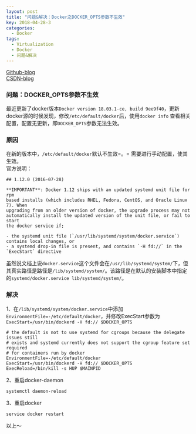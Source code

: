 ```yaml
---
layout: post
title: "问题&解决：Docker之DOCKER_OPTS参数不生效"
key: 2018-04-28-3
categories:
  - Docker
tags:
  - Virtualization
  - Docker
  - 问题&解决
---
```



[Github-blog](https://xftony.github.io/all.html)      
[CSDN-blog](https://blog.csdn.net/xftony)

###  问题：DOCKER_OPTS参数不生效
最近更新了docker版本`Docker version 18.03.1-ce, build 9ee9f40`，更新docker源的时候发现，修改`/etc/default/docker`后，使用`docker info` 查看相关配置，配置无更新，即`DOCKER_OPTS`参数无法生效。
<!--more-->   
###  原因    
在新的版本中，`/etc/default/docker`默认不生效=。=  需要进行手动配置，使其生效。       
官方说明：  

	## 1.12.0 (2016-07-28)
	
	**IMPORTANT**: Docker 1.12 ships with an updated systemd unit file for rpm
	based installs (which includes RHEL, Fedora, CentOS, and Oracle Linux 7). When
	upgrading from an older version of docker, the upgrade process may not
	automatically install the updated version of the unit file, or fail to start
	the docker service if;
	
	- the systemd unit file (`/usr/lib/systemd/system/docker.service`) contains local changes, or
	- a systemd drop-in file is present, and contains `-H fd://` in the `ExecStart` directive

虽然说文档上说`docker.service`这个文件会在`/usr/lib/systemd/system/`下，但其真实路径是路径是`/lib/systemd/system/`。该路径是在默认的安装脚本中指定的`systemd/docker.service lib/systemd/system/`。


###  解决

1、在`/lib/systemd/system/docker.service`中添加`EnvironmentFile=-/etc/default/docker`，并修改ExecStart参数为`ExecStart=/usr/bin/dockerd -H fd:// $DOCKER_OPTS`
	
	# the default is not to use systemd for cgroups because the delegate issues still
	# exists and systemd currently does not support the cgroup feature set required
	# for containers run by docker
	EnvironmentFile=-/etc/default/docker
	ExecStart=/usr/bin/dockerd -H fd:// $DOCKER_OPTS
	ExecReload=/bin/kill -s HUP $MAINPID  

2、重启docker-daemon    

    systemctl daemon-reload

3、重启docker
 
    service docker restart
  
以上～
